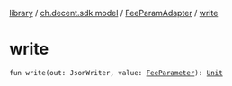 [library](../../index.md) / [ch.decent.sdk.model](../index.md) / [FeeParamAdapter](index.md) / [write](./write.md)

# write

`fun write(out: JsonWriter, value: `[`FeeParameter`](../-fee-parameter/index.md)`): `[`Unit`](https://kotlinlang.org/api/latest/jvm/stdlib/kotlin/-unit/index.html)